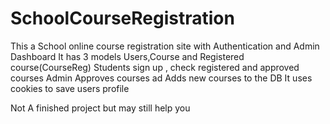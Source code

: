 # SchoolCourseRegistration
This a School online course registration site with Authentication and Admin Dashboard
It has 3 models Users,Course and Registered course(CourseReg)
Students sign up , check registered and approved courses
Admin Approves courses ad Adds new courses  to the DB
It uses cookies to save users profile 






Not A finished project but may still help you 
